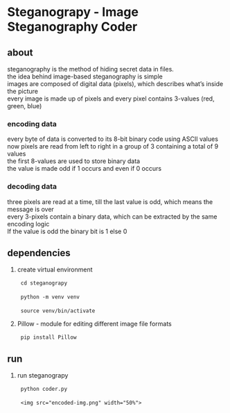 <h1>Steganograpy - Image Steganography Coder</h1>

<h2> about </h2>

<p>steganography is the method of hiding secret data in files.<br>
the idea behind image-based steganography is simple<br>
images are composed of digital data (pixels), which describes what’s inside the picture<br>
every image is made up of pixels and every pixel contains 3-values (red, green, blue)
</p>

<h3>encoding data</h3>
<p>every byte of data is converted to its 8-bit binary code using ASCII values<br>
now pixels are read from left to right in a group of 3 containing a total of 9 values<br>
the first 8-values are used to store binary data<br>
the value is made odd if 1 occurs and even if 0 occurs
</p>

<h3>decoding data</h3>
<p>three pixels are read at a time, till the last value is odd, which means the message is over<br>
every 3-pixels contain a binary data, which can be extracted by the same encoding logic<br>
If the value is odd the binary bit is 1 else 0
</p>

<h2> dependencies </h2>

 1) create virtual environment

         cd steganograpy

         python -m venv venv

         source venv/bin/activate

 2) Pillow - module for editing different image file formats

         pip install Pillow

<h2> run </h2>

 1) run steganograpy

         python coder.py

         <img src="encoded-img.png" width="50%">
